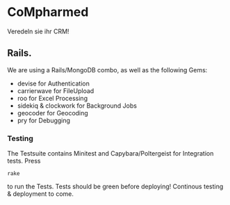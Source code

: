 CoMpharmed
==========

Veredeln sie ihr CRM!

## Rails.

We are using a Rails/MongoDB combo, as well as the following Gems:

* devise for Authentication
* carrierwave for FileUpload
* roo for Excel Processing
* sidekiq & clockwork for Background Jobs
* geocoder for Geocoding
* pry for Debugging


### Testing

The Testsuite contains Minitest and Capybara/Poltergeist for Integration tests.
Press
```
rake
```
to run the Tests.
Tests should be green before deploying!
Continous testing & deployment to come.
